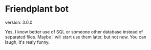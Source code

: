 # Friendplant bot
version: 3.0.0

Yes, I know better use of SQL or someone other database instead of separated files. Maybe I will start use them later, but not now.
You can laugh, it's realy funny.